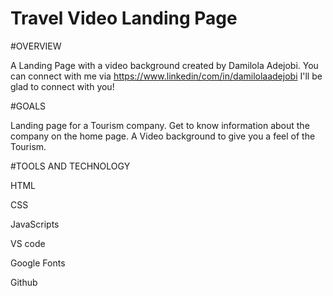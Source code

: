 # Travel Video Landing Page

#OVERVIEW

A Landing Page with a video background created by Damilola Adejobi. You can connect with me via https://www.linkedin/com/in/damilolaadejobi
I'll be glad to connect with you!



#GOALS

Landing page for a Tourism company.
Get to know information about the company on the home page.
A Video background to give you a feel of the Tourism.

#TOOLS AND TECHNOLOGY

HTML

CSS

JavaScripts

VS code

Google Fonts

Github
